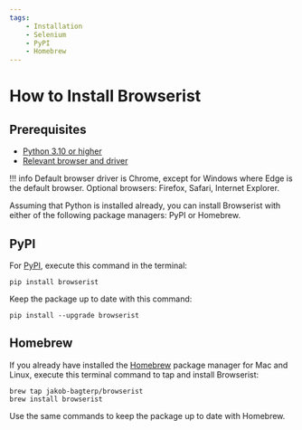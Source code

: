 ```yaml
---
tags:
    - Installation
    - Selenium
    - PyPI
    - Homebrew
---
```


# How to Install Browserist
## Prerequisites
* [Python 3.10 or higher](https://www.python.org)
* [Relevant browser and driver](recommended-drivers.md)

!!! info
    Default browser driver is Chrome, except for Windows where Edge is the default browser. Optional browsers: Firefox, Safari, Internet Explorer.

Assuming that Python is installed already, you can install Browserist with either of the following package managers: PyPI or Homebrew.

## PyPI
For [PyPI](https://pypi.org/project/browserist/), execute this command in the terminal:

```shell title=""
pip install browserist
```

Keep the package up to date with this command:

```shell title=""
pip install --upgrade browserist
```

## Homebrew
If you already have installed the [Homebrew](https://brew.sh) package manager for Mac and Linux, execute this terminal command to tap and install Browserist:

```shell title=""
brew tap jakob-bagterp/browserist
brew install browserist
```

Use the same commands to keep the package up to date with Homebrew.

